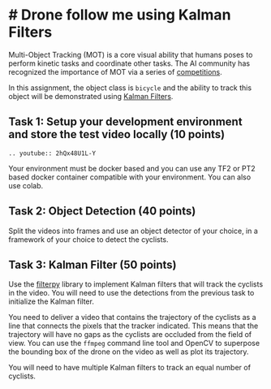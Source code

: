 # # Drone follow me using Kalman Filters

Multi-Object Tracking (MOT) is a core visual ability that humans poses to perform kinetic tasks and coordinate other tasks. The AI community has recognized the importance of MOT via a series of [competitions](https://motchallenge.net). 

In this assignment, the object class is `bicycle` and the ability to track this object  will be demonstrated using [Kalman Filters](https://en.wikipedia.org/wiki/Kalman_filter).  


## Task 1: Setup your development environment and store the test video locally (10 points)

```{eval-rst}
.. youtube:: 2hQx48U1L-Y
```
Your environment must be docker based and you can use any TF2 or PT2 based docker container compatible with your environment. You can also use colab. 

## Task 2: Object Detection (40 points)

Split the videos into frames and use an object detector of your choice, in a framework of your choice to detect the cyclists.  

## Task 3: Kalman Filter (50 points)

Use the  [filterpy](https://filterpy.readthedocs.io/en/latest/kalman/KalmanFilter.html) library to implement Kalman filters that will track the cyclists in the video. You will need to use the detections from the previous task to initialize the Kalman filter. 

You need to deliver a video that contains the trajectory of the cyclists as a line that connects the pixels that the tracker indicated. This means that the trajectory will have no gaps as the cyclists are occluded from the field of view. You can use the `ffmpeg` command line tool and OpenCV to superpose the bounding box of the drone on the video as well as plot its trajectory. 

You will need to have multiple Kalman filters to track an equal number of cyclists.
